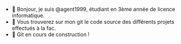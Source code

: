 - 👋 Bonjour, je suis @agent1999, étudiant en 3ème année de licence informatique.
- 👀 Vous trouverez sur mon git le code source des différents projets effectués à la fac.
- 🚧 Git en cours de construction !
